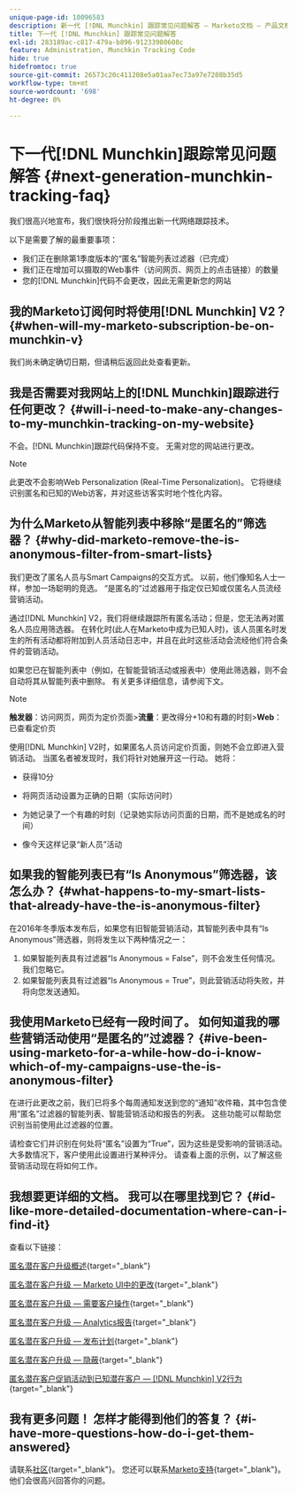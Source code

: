 ```yaml
---
unique-page-id: 10096583
description: 新一代 [!DNL Munchkin] 跟踪常见问题解答 — Marketo文档 — 产品文档
title: 下一代 [!DNL Munchkin] 跟踪常见问题解答
exl-id: 283189ac-c817-479a-b896-91233980608c
feature: Administration, Munchkin Tracking Code
hide: true
hidefromtoc: true
source-git-commit: 26573c20c411208e5a01aa7ec73a97e7208b35d5
workflow-type: tm+mt
source-wordcount: '698'
ht-degree: 0%

---
```


# 下一代[!DNL Munchkin]跟踪常见问题解答 {#next-generation-munchkin-tracking-faq}

我们很高兴地宣布，我们很快将分阶段推出新一代网络跟踪技术。

以下是需要了解的最重要事项：

* 我们正在删除第1季度版本的“匿名”智能列表过滤器（已完成）
* 我们正在增加可以摄取的Web事件（访问网页、网页上的点击链接）的数量
* 您的[!DNL Munchkin]代码不会更改，因此无需更新您的网站

## 我的Marketo订阅何时将使用[!DNL Munchkin] V2？ {#when-will-my-marketo-subscription-be-on-munchkin-v}

我们尚未确定确切日期，但请稍后返回此处查看更新。

## 我是否需要对我网站上的[!DNL Munchkin]跟踪进行任何更改？ {#will-i-need-to-make-any-changes-to-my-munchkin-tracking-on-my-website}

不会。[!DNL Munchkin]跟踪代码保持不变。 无需对您的网站进行更改。

>[!NOTE]
>
>此更改不会影响Web Personalization (Real-Time Personalization)。 它将继续识别匿名和已知的Web访客，并对这些访客实时地个性化内容。

## 为什么Marketo从智能列表中移除“是匿名的”筛选器？ {#why-did-marketo-remove-the-is-anonymous-filter-from-smart-lists}

我们更改了匿名人员与Smart Campaigns的交互方式。 以前，他们像知名人士一样，参加一场聪明的竞选。 “是匿名的”过滤器用于指定仅已知或仅匿名人员流经营销活动。

通过[!DNL Munchkin] V2，我们将继续跟踪所有匿名活动；但是，您无法再对匿名人员应用筛选器。 在转化时(此人在Marketo中成为已知人时)，该人员匿名时发生的所有活动都将附加到人员活动日志中，并且在此时这些活动会流经他们符合条件的营销活动。

如果您已在智能列表中（例如，在智能营销活动或报表中）使用此筛选器，则不会自动将其从智能列表中删除。 有关更多详细信息，请参阅下文。

>[!NOTE]
>
>**触发器**：访问网页，网页为定价页面
>&#x200B;>**流量**：更改得分+10和有趣的时刻
>&#x200B;>**Web**：已查看定价页
>
>使用[!DNL Munchkin] V2时，如果匿名人员访问定价页面，则她不会立即进入营销活动。 当匿名者被发现时，我们将针对她展开这一行动。 她将：
>
>* 获得10分
>
>* 将网页活动设置为正确的日期（实际访问时）
>
>* 为她记录了一个有趣的时刻（记录她实际访问页面的日期，而不是她成名的时间）
>
>* 像今天这样记录“新人员”活动

## 如果我的智能列表已有“Is Anonymous”筛选器，该怎么办？ {#what-happens-to-my-smart-lists-that-already-have-the-is-anonymous-filter}

在2016年冬季版本发布后，如果您有旧智能营销活动，其智能列表中具有“Is Anonymous”筛选器，则将发生以下两种情况之一：

1. 如果智能列表具有过滤器“Is Anonymous = False”，则不会发生任何情况。 我们忽略它。
1. 如果智能列表具有过滤器“Is Anonymous = True”，则此营销活动将失败，并将向您发送通知。

## 我使用Marketo已经有一段时间了。 如何知道我的哪些营销活动使用“是匿名的”过滤器？ {#ive-been-using-marketo-for-a-while-how-do-i-know-which-of-my-campaigns-use-the-is-anonymous-filter}

在进行此更改之前，我们已将多个每周通知发送到您的“通知”收件箱，其中包含使用“匿名”过滤器的智能列表、智能营销活动和报告的列表。 这些功能可以帮助您识别当前使用此过滤器的位置。

请检查它们并识别在何处将“匿名”设置为“True”，因为这些是受影响的营销活动。 大多数情况下，客户使用此设置进行某种评分。 请查看上面的示例，以了解这些营销活动现在将如何工作。

## 我想要更详细的文档。 我可以在哪里找到它？ {#id-like-more-detailed-documentation-where-can-i-find-it}

查看以下链接：

[匿名潜在客户升级概述](https://nation.marketo.com/docs/DOC-2937){target="_blank"}

[匿名潜在客户升级 — Marketo UI中的更改](https://nation.marketo.com/docs/DOC-2938){target="_blank"}

[匿名潜在客户升级 — 需要客户操作](https://nation.marketo.com/docs/DOC-2939){target="_blank"}

[匿名潜在客户升级 — Analytics报告](https://nation.marketo.com/docs/DOC-2940){target="_blank"}

[匿名潜在客户升级 — 发布计划](https://nation.marketo.com/docs/DOC-2961){target="_blank"}

[匿名潜在客户升级 — 隐蔽](https://nation.marketo.com/docs/DOC-2962){target="_blank"}

[匿名潜在客户促销活动到已知潜在客户 —  [!DNL Munchkin] V2行为](https://nation.marketo.com/docs/DOC-2963){target="_blank"}

## 我有更多问题！ 怎样才能得到他们的答复？ {#i-have-more-questions-how-do-i-get-them-answered}

请联系[社区](https://nation.marketo.com/){target="_blank"}。 您还可以联系[Marketo支持](https://nation.marketo.com/t5/Support/ct-p/Support){target="_blank"}。 他们会很高兴回答你的问题。
